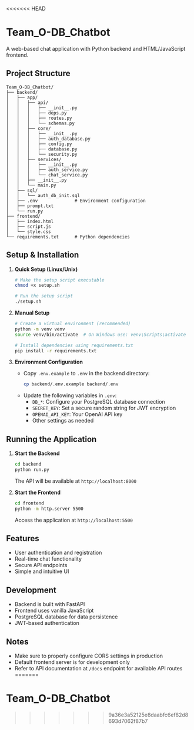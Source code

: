 <<<<<<< HEAD
# Team_O-DB_Chatbot

A web-based chat application with Python backend and HTML/JavaScript frontend.

## Project Structure

```
Team_O-DB_Chatbot/
├── backend/
│   ├── app/
│   │   ├── api/
│   │   │   ├── __init__.py
│   │   │   ├── deps.py
│   │   │   ├── routes.py
│   │   │   └── schemas.py
│   │   ├── core/
│   │   │   ├── __init__.py
│   │   │   ├── auth_database.py
│   │   │   ├── config.py
│   │   │   ├── database.py
│   │   │   └── security.py
│   │   ├── services/
│   │   │   ├── __init__.py
│   │   │   ├── auth_service.py
│   │   │   └── chat_service.py
│   │   ├── __init__.py
│   │   └── main.py
│   ├── sql/
│   │   └── auth_db_init.sql
│   ├── .env              # Environment configuration
│   ├── prompt.txt
│   └── run.py
├── frontend/
│   ├── index.html
│   ├── script.js
│   └── style.css
└── requirements.txt      # Python dependencies
```

## Setup & Installation

1. **Quick Setup (Linux/Unix)**

   ```bash
   # Make the setup script executable
   chmod +x setup.sh

   # Run the setup script
   ./setup.sh
   ```
2. **Manual Setup**

   ```bash
   # Create a virtual environment (recommended)
   python -m venv venv
   source venv/bin/activate  # On Windows use: venv\Scripts\activate

   # Install dependencies using requirements.txt
   pip install -r requirements.txt
   ```
3. **Environment Configuration**

   - Copy `.env.example` to `.env` in the backend directory:
     ```bash
     cp backend/.env.example backend/.env
     ```
   - Update the following variables in `.env`:
     - `DB_*`: Configure your PostgreSQL database connection
     - `SECRET_KEY`: Set a secure random string for JWT encryption
     - `OPENAI_API_KEY`: Your OpenAI API key
     - Other settings as needed

## Running the Application

1. **Start the Backend**

   ```bash
   cd backend
   python run.py
   ```

   The API will be available at `http://localhost:8000`
2. **Start the Frontend**

   ```bash
   cd frontend
   python -m http.server 5500
   ```

   Access the application at `http://localhost:5500`

## Features

- User authentication and registration
- Real-time chat functionality
- Secure API endpoints
- Simple and intuitive UI

## Development

- Backend is built with FastAPI
- Frontend uses vanilla JavaScript
- PostgreSQL database for data persistence
- JWT-based authentication

## Notes

- Make sure to properly configure CORS settings in production
- Default frontend server is for development only
- Refer to API documentation at `/docs` endpoint for available API routes
=======
# Team_O-DB_Chatbot
>>>>>>> 9a36e3a52125e8daabfc6ef82d8693d7062f87b7
